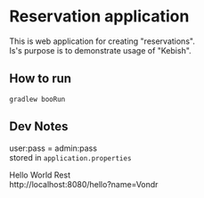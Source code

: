 # Reservation application

This is web application for creating "reservations".  
Is's purpose is to demonstrate usage of "Kebish".

## How to run
`gradlew booRun`



## Dev Notes

user:pass = admin:pass  
stored in `application.properties`


Hello World Rest  
http://localhost:8080/hello?name=Vondr


